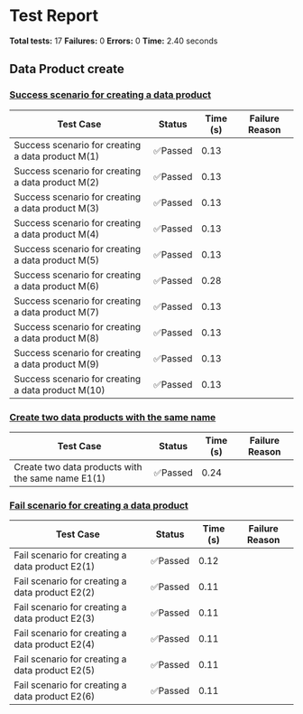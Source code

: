 # Test Report

**Total tests:** 17
**Failures:** 0
**Errors:** 0
**Time:** 2.40 seconds

## Data Product create


### [Success scenario for creating a data product](https://github.com/BrobridgeOrg/gravity-cli-tests/tree/main/data_product_create_test/data_product_create_test.feature#L9)

| Test Case | Status | Time (s) | Failure Reason |
|-----------|--------|----------|----------------|
| Success scenario for creating a data product M(1)  | ✅Passed | 0.13 |  |
| Success scenario for creating a data product M(2)  | ✅Passed | 0.13 |  |
| Success scenario for creating a data product M(3)  | ✅Passed | 0.13 |  |
| Success scenario for creating a data product M(4)  | ✅Passed | 0.13 |  |
| Success scenario for creating a data product M(5)  | ✅Passed | 0.13 |  |
| Success scenario for creating a data product M(6)  | ✅Passed | 0.28 |  |
| Success scenario for creating a data product M(7)  | ✅Passed | 0.13 |  |
| Success scenario for creating a data product M(8)  | ✅Passed | 0.13 |  |
| Success scenario for creating a data product M(9)  | ✅Passed | 0.13 |  |
| Success scenario for creating a data product M(10)  | ✅Passed | 0.13 |  |

### [Create two data products with the same name](https://github.com/BrobridgeOrg/gravity-cli-tests/tree/main/data_product_create_test/data_product_create_test.feature#L30)

| Test Case | Status | Time (s) | Failure Reason |
|-----------|--------|----------|----------------|
| Create two data products with the same name E1(1)  | ✅Passed | 0.24 |  |

### [Fail scenario for creating a data product](https://github.com/BrobridgeOrg/gravity-cli-tests/tree/main/data_product_create_test/data_product_create_test.feature#L44)

| Test Case | Status | Time (s) | Failure Reason |
|-----------|--------|----------|----------------|
| Fail scenario for creating a data product E2(1)  | ✅Passed | 0.12 |  |
| Fail scenario for creating a data product E2(2)  | ✅Passed | 0.11 |  |
| Fail scenario for creating a data product E2(3)  | ✅Passed | 0.11 |  |
| Fail scenario for creating a data product E2(4)  | ✅Passed | 0.11 |  |
| Fail scenario for creating a data product E2(5)  | ✅Passed | 0.11 |  |
| Fail scenario for creating a data product E2(6)  | ✅Passed | 0.11 |  |

